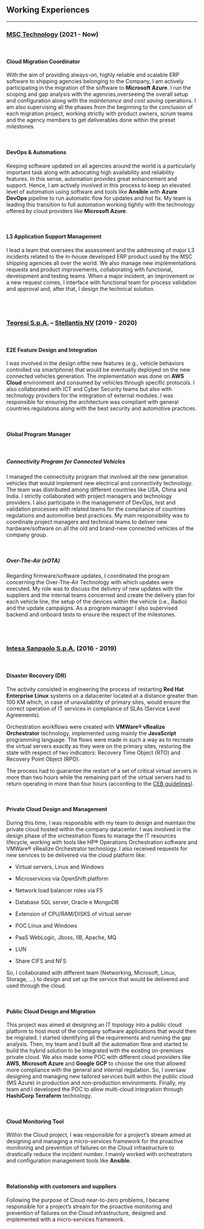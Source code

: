 ## Working Experiences

<hr class="border-light my-4" />

### [MSC Technology](https://www.msctechnology-italy.com/) (2021 - Now)

<br>

#### Cloud Migration Coordinator

With the aim of providing always-on, highly reliable and scalable ERP software to shipping agencies belonging to the Company, I am actively participating in the migration of the software to **Microsoft Azure**. I run the scoping and gap analysis with the agencies,overseeing the overall setup and configuration along with the _maintenance and cost saving_ operations. I am also supervising all the phases from the beginning to the conclusion of each migration project, working strictly with product owners, scrum teams and the agency members to get deliverables done within the preset milestones.

<br>

#### DevOps & Automations

Keeping software updated on all agencies around the world is a particularly important task along with advocating high availability and reliability features. In this sense, automation provides great enhancement and support. Hence, I am actively involved in this process to keep an elevated level of automation using software and tools like **Ansible** with **Azure DevOps** pipeline to run automatic flow for updates and hot fix. My team is leading this transition to full automation working tightly with the technology offered by cloud providers like **Microsoft Azure**.

<br>

#### L3 Application Support Management

I lead a team that oversees the assessment and the addressing of major L3 incidents related to the in-house developed ERP product used by the MSC shipping agencies all over the world. We also manage new implementations requests and product improvements, collaborating with functional, development and testing teams. When a major incident, an improvement or a new request comes, I interface with functional team for process validation and approval and, after that, I design the technical solution.

<br><br>

### [Teoresi S.p.A.](http://www.teoresigroup.com/) – [Stellantis NV](https://www.fcagroup.com/en-US/Pages/home.aspx) (2019 - 2020)

<br>

#### E2E Feature Design and Integration

I was involved in the design ofthe new features (e.g., vehicle behaviors controlled via smartphone) that would be eventually deployed on the new connected vehicles generation. The implementation was done on **AWS Cloud** environment and consumed by vehicles through specific protocols. I also collaborated with ICT and Cyber Security teams but also with technology providers for the integration of external modules. I was responsible for ensuring the architecture was compliant with general countries regulations along with the best security and automotive practices.

<br>

#### Global Program Manager

<br>

##### Connectivity Program for Connected Vehicles 

I managed the connectivity program that involved all the new generation vehicles that would implement new electrical and connectivity technology. The team was distributed among different countries like USA, China and India. I strictly collaborated with project managers and technology providers. I also participate in the management of DevOps, test and validation processes with related teams for the compliance of countries regulations and automotive best practices. My main responsibility was to coordinate project managers and technical teams to deliver new hardware/software on all the old and brand-new connected vehicles of the company group.

<br>

##### Over-The-Air (xOTA)

Regarding firmware/software updates, I coordinated the program concerning the Over-The-Air Technology with which updates were executed. My role was to discuss the delivery of new updates with the suppliers and the internal teams concerned and create the delivery plan for each vehicle line, the setup of the devices within the vehicle (i.e., Radio) and the update campaigns. As a program manager I also supervised backend and onboard tests to ensure the respect of the milestones.

<br><br>

### [Intesa Sanpaolo S.p.A.](https://group.intesasanpaolo.com/en/) (2016 - 2019)

<br>

#### Disaster Recovery (DR)

The activity consisted in engineering the process of restarting **Red Hat Enterprise Linux** systems on a datacenter located at a distance greater than 100 KM which, in case of unavailability of primary sites, would ensure the correct operation of IT services in compliance of SLAs (Service Level Agreements). 

Orchestration workflows were created with **VMWare® vRealize Orchestrator** technology, implemented using mainly the **JavaScript** programming language. The flows were made in such a way as to recreate the virtual servers exactly as they were on the primary sites, restoring the state with respect of two indicators: Recovery Time Object (RTO) and Recovery Point Object (RPO). 

The process had to guarantee the restart of a set of critical virtual servers in more than two hours while the remaining part of the virtual servers had to return operating in more than four hours (according to the [CEB guidelines](https://www.eba.europa.eu/regulation-and-policy/internal-governance/guidelines-on-ict-and-security-risk-management)).

<br>

#### Private Cloud Design and Management

During this time, I was responsible with my team to design and maintain the private cloud hosted within the company datacenter. I was involved in the design phase of the orchestration flows to manage the IT resources lifecycle, working with tools like HP® Operations Orchestration software and VMWare® vRealize Orchestrator technology. I also received requests for new services to be delivered via the cloud platform like:

- Virtual servers, Linux and Windows

- Microservices via OpenShift platform

- Network load balancer roles via F5

- Database SQL server, Oracle e MongoDB

- Extension of CPU/RAM/DISKS of virtual server

- POC Linux and Windows

- PaaS WebLogic, Jboss, IIB, Apache, MQ

- LUN

- Share CIFS and NFS

So, I collaborated with different team (Networking, Microsoft, Linux, Storage, …) to design and set up the service that would be delivered and used through the cloud.

<br>

#### Public Cloud Design and Migration

This project was aimed at designing an IT topology into a public cloud platform to host most of the company software applications that would then be migrated. I started identifying all the requirements and running the gap analysis. Then, my team and I built all the automation flow and started to build the hybrid solution to be integrated with the existing on-premises private cloud. We also made some POC with different cloud providers like **AWS**, **Microsoft Azure** and **Google GCP** to choose the one that allowed more compliance with the general and internal regulation. So, I oversaw designing and managing new tailored services built within the public cloud (MS Azure) in production and non-production environments. Finally, my team and I developed the POC to allow multi-cloud integration through **HashiCorp Terraform** technology.

<br>

#### Cloud Monitoring Tool

Within the Cloud project, I was responsible for a project’s stream aimed at designing and managing a micro-services framework for the proactive monitoring and prevention of failures on the Cloud infrastructure to drastically reduce the incident number. I mainly worked with orchestrators and configuration management tools like **Ansible**.

<br>

#### Relationship with customers and suppliers

Following the purpose of Cloud near-to-zero problems, I became responsible for a project’s stream for the proactive monitoring and prevention of failures on the Cloud infrastructure, designed and implemented with a micro-services framework.

<br><br>
